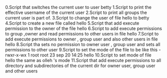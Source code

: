 0.Script that switches the current user to user betty
1.Script to print the effective username of the current user
2.Script to print all groups the current user is part of.
3.Script to change the user of file hello to betty
4.Script to create a new file called hello
5.Script that add execute permission to the owner of the file hello
6.Script to add execute permissions to group ,owner and read permissions to other users in file hello
7.Script to add execute permissions to owner , group user and also other users in file hello
8.Script tha sets  no permission to owner user , group user and sets all permissions to other user
9.Script to set the mode of the file to be like this -rwxr-x-wx 1 root root 23 sep 20 14:25 hello
10.Script to set mode of file hello the same as olleh 's mode
11.Script that add execute permissions to all directory and subdirectories of the current dir for owner user, group user and other users
